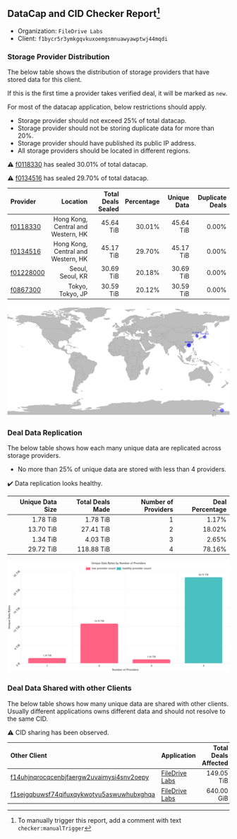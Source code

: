 ## DataCap and CID Checker Report[^1]
 - Organization: `FileDrive Labs`
 - Client: `f1bycr5r3ymkgqvkuxoemgsmnuawyawptwj44mqdi`
### Storage Provider Distribution
The below table shows the distribution of storage providers that have stored data for this client.

If this is the first time a provider takes verified deal, it will be marked as `new`.

For most of the datacap application, below restrictions should apply.
 - Storage provider should not exceed 25% of total datacap.
 - Storage provider should not be storing duplicate data for more than 20%.
 - Storage provider should have published its public IP address.
 - All storage providers should be located in different regions.

⚠️ [f0118330](https://filfox.info/en/address/f0118330) has sealed 30.01% of total datacap.

⚠️ [f0134516](https://filfox.info/en/address/f0134516) has sealed 29.70% of total datacap.

| Provider                                              |                           Location | Total Deals Sealed | Percentage | Unique Data | Duplicate Deals |
| :---------------------------------------------------- | ---------------------------------: | -----------------: | ---------: | ----------: | --------------: |
| [f0118330](https://filfox.info/en/address/f0118330)   | Hong Kong, Central and Western, HK |          45.64 TiB |     30.01% |   45.64 TiB |           0.00% |
| [f0134516](https://filfox.info/en/address/f0134516)   | Hong Kong, Central and Western, HK |          45.17 TiB |     29.70% |   45.17 TiB |           0.00% |
| [f01228000](https://filfox.info/en/address/f01228000) |                   Seoul, Seoul, KR |          30.69 TiB |     20.18% |   30.69 TiB |           0.00% |
| [f0867300](https://filfox.info/en/address/f0867300)   |                   Tokyo, Tokyo, JP |          30.59 TiB |     20.12% |   30.59 TiB |           0.00% |

![Provider Distribution](https://raw.githubusercontent.com/data-preservation-programs/filplus-checker-assets/main/filecoin-project/filecoin-plus-large-datasets/issues/1266/1671098926284.png)
### Deal Data Replication
The below table shows how each many unique data are replicated across storage providers.
- No more than 25% of unique data are stored with less than 4 providers.

✔️ Data replication looks healthy.

| Unique Data Size | Total Deals Made | Number of Providers | Deal Percentage |
| ---------------: | ---------------: | ------------------: | --------------: |
|         1.78 TiB |         1.78 TiB |                   1 |           1.17% |
|        13.70 TiB |        27.41 TiB |                   2 |          18.02% |
|         1.34 TiB |         4.03 TiB |                   3 |           2.65% |
|        29.72 TiB |       118.88 TiB |                   4 |          78.16% |

![Replication Distribution](https://raw.githubusercontent.com/data-preservation-programs/filplus-checker-assets/main/filecoin-project/filecoin-plus-large-datasets/issues/1266/1671098926997.png)
### Deal Data Shared with other Clients
The below table shows how many unique data are shared with other clients.
Usually different applications owns different data and should not resolve to the same CID.

⚠️ CID sharing has been observed.

| Other Client                                                                                                          | Application                                                                                    | Total Deals Affected | Unique CIDs |        Verifier |
| :-------------------------------------------------------------------------------------------------------------------- | :--------------------------------------------------------------------------------------------- | -------------------: | ----------: | --------------: |
| [f14uhjnqrocqcenbjfaergw2uvaimysi4snv2oepy](https://filfox.info/en/address/f14uhjnqrocqcenbjfaergw2uvaimysi4snv2oepy) | [FileDrive Labs](https://github.com/filecoin-project/filecoin-plus-large-datasets/issues/1267) |           149.05 TiB |       1,600 | LDN v3 multisig |
| [f1sejgqbuwsf74qifuxqykwotyu5aswuwhubxghqa](https://filfox.info/en/address/f1sejgqbuwsf74qifuxqykwotyu5aswuwhubxghqa) | [FileDrive Labs](https://github.com/filecoin-project/filecoin-plus-large-datasets/issues/1268) |           640.00 GiB |          20 | LDN v3 multisig |

[^1]: To manually trigger this report, add a comment with text `checker:manualTrigger`
